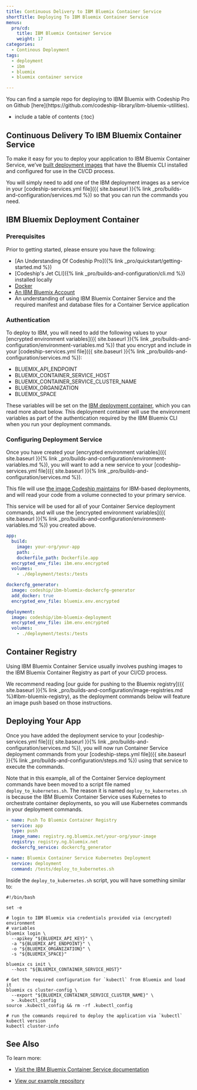 ```yaml
---
title: Continuous Delivery to IBM Bluemix Container Service
shortTitle: Deploying To IBM Bluemix Container Service
menus:
  pro/cd:
    title: IBM Bluemix Container Service
    weight: 17
categories:
  - Continous Deployment    
tags:
  - deployment
  - ibm
  - bluemix
  - bluemix container service

---
```

<div class="info-block">
You can find a sample repo for deploying to IBM Bluemix with Codeship Pro on Github [here](https://github.com/codeship-library/ibm-bluemix-utilities).
</div>

* include a table of contents
{:toc}

## Continuous Delivery To IBM Bluemix Container Service

To make it easy for you to deploy your application to IBM Bluemix Container Service, we’ve [built deployment images](https://github.com/codeship-library/ibm-bluemix-utilities) that have the Bluemix CLI installed and configured for use in the CI/CD process.

You will simply need to add one of the IBM deployment images as a service in your [codeship-services.yml file]({{ site.baseurl }}{% link _pro/builds-and-configuration/services.md %}) so that you can run the commands you need.

## IBM Bluemix Deployment Container

### Prerequisites

Prior to getting started, please ensure you have the following:

- [An Understanding Of Codeship Pro]({% link _pro/quickstart/getting-started.md %})
- [Codeship's Jet CLI]({% link _pro/builds-and-configuration/cli.md %}) installed locally
- [Docker](https://www.Docker.com/products/overview)
- [An IBM Bluemix Account](https://www.ibm.com/cloud-computing/bluemix/)
- An understanding of using IBM Bluemix Container Service and the required manifest and database files for a Container Service application

### Authentication

To deploy to IBM, you will need to add the following values to your [encrypted environment variables]({{ site.baseurl }}{% link _pro/builds-and-configuration/environment-variables.md %}) that you encrypt and include in your [codeship-services.yml file]({{ site.baseurl }}{% link _pro/builds-and-configuration/services.md %}):

- BLUEMIX_API_ENDPOINT
- BLUEMIX_CONTAINER_SERVICE_HOST
- BLUEMIX_CONTAINER_SERVICE_CLUSTER_NAME
- BLUEMIX_ORGANIZATION
- BLUEMIX_SPACE

These variables will be set on the [IBM deployment container](https://github.com/codeship-library/ibm-bluemix-utilities), which you can read more about below. This deployment container will use the environment variables as part of the authentication required by the IBM Bluemix CLI when you run your deployment commands.

### Configuring Deployment Service

Once you have created your [encrypted environment variables]({{ site.baseurl }}{% link _pro/builds-and-configuration/environment-variables.md %}), you will want to add a new service to your [codeship-services.yml file]({{ site.baseurl }}{% link _pro/builds-and-configuration/services.md %}).

This file will use [the image Codeship maintains](https://github.com/codeship-library/ibm-bluemix-utilities) for IBM-based deployments, and will read your code from a volume connected to your primary service.

This service will be used for all of your Container Service deployment commands, and will use the [encrypted environment variables]({{ site.baseurl }}{% link _pro/builds-and-configuration/environment-variables.md %}) you created above.

```yaml
app:
  build:
    image: your-org/your-app
    path: .
    dockerfile_path: Dockerfile.app
  encrypted_env_file: ibm.env.encrypted
  volumes:
    - ./deployment/tests:/tests

dockercfg_generator:
  image: codeship/ibm-bluemix-dockercfg-generator
  add_docker: true
  encrypted_env_file: bluemix.env.encrypted

deployment:
  image: codeship/ibm-bluemix-deployment
  encrypted_env_file: ibm.env.encrypted
  volumes:
    - ./deployment/tests:/tests
  ```

## Container Registry

Using IBM Bluemix Container Service usually involves pushing images to the IBM Bluemix Container Registry as part of your CI/CD process.

We recommend reading [our guide for pushing to the Bluemix registry]({{ site.baseurl }}{% link _pro/builds-and-configuration/image-registries.md %}#ibm-bluemix-registry), as the deployment commands below will feature an image push based on those instructions.

## Deploying Your App

Once you have added the deployment service to your [codeship-services.yml file]({{ site.baseurl }}{% link _pro/builds-and-configuration/services.md %}), you will now run Container Service deployment commands from your [codeship-steps.yml file]({{ site.baseurl }}{% link _pro/builds-and-configuration/steps.md %}) using that service to execute the commands.

Note that in this example, all of the Container Service deployment commands have been moved to a script file named `deploy_to_kubernetes.sh`. The reason it is named `deploy_to_kubernetes.sh` is because the IBM Bluemix Container Service uses Kubernetes to orchestrate container deployments, so you will use Kubernetes commands in your deployment commands.

```yaml
- name: Push To Bluemix Container Registry
  service: app
  type: push
  image_name: registry.ng.bluemix.net/your-org/your-image
  registry: registry.ng.bluemix.net
  dockercfg_service: dockercfg_generator  

- name: Bluemix Container Service Kubernetes Deployment
  service: deployment
  command: /tests/deploy_to_kubernetes.sh
```

Inside the `deploy_to_kubernetes.sh` script, you will have something similar to:

```shell
#!/bin/bash

set -e

# login to IBM Bluemix via credentials provided via (encrypted) environment
# variables
bluemix login \
  --apikey "${BLUEMIX_API_KEY}" \
  -a "${BLUEMIX_API_ENDPOINT}" \
  -o "${BLUEMIX_ORGANIZATION}" \
  -s "${BLUEMIX_SPACE}"

bluemix cs init \
  --host "${BLUEMIX_CONTAINER_SERVICE_HOST}"

# Get the required configuration for `kubectl` from Bluemix and load it
bluemix cs cluster-config \
  --export "${BLUEMIX_CONTAINER_SERVICE_CLUSTER_NAME}" \
  > .kubectl_config
source .kubectl_config && rm -rf .kubectl_config

# run the commands required to deploy the application via `kubectl`
kubectl version
kubectl cluster-info
```

## See Also

To learn more:

- [Visit the IBM Bluemix Container Service documentation](https://console.bluemix.net/docs/)

- [View our example repository](https://github.com/codeship-library/ibm-bluemix-utilities)
